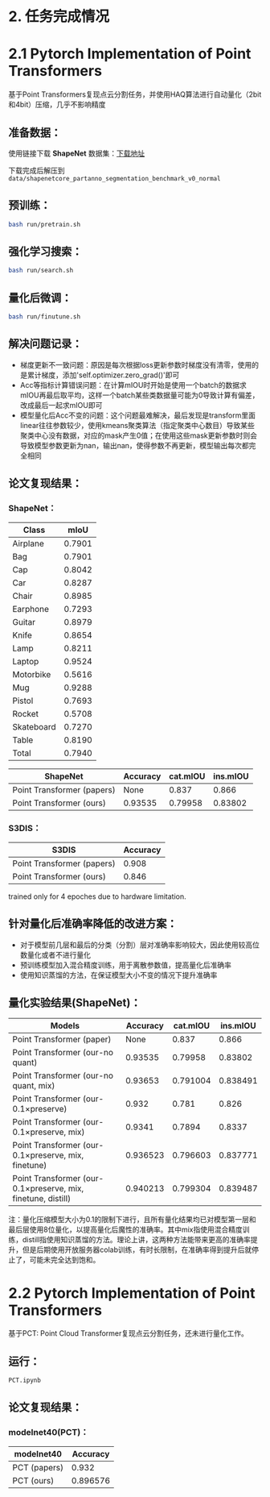 # 2. 任务完成情况
# 2.1 Pytorch Implementation of Point Transformers



基于Point Transformers复现点云分割任务，并使用HAQ算法进行自动量化（2bit和4bit）压缩，几乎不影响精度

## 准备数据：
使用链接下载 **ShapeNet** 数据集：[下载地址](https://shapenet.cs.stanford.edu/media/shapenetcore_partanno_segmentation_benchmark_v0_normal.zip) 


下载完成后解压到 `data/shapenetcore_partanno_segmentation_benchmark_v0_normal`

## 预训练：

```bash
bash run/pretrain.sh
```

## 强化学习搜索：

```bash
bash run/search.sh
```

## 量化后微调：

```bash
bash run/finutune.sh
```
## 解决问题记录：

- 梯度更新不一致问题：原因是每次根据loss更新参数时梯度没有清零，使用的是累计梯度，添加'self.optimizer.zero_grad()'即可
- Acc等指标计算错误问题：在计算mIOU时开始是使用一个batch的数据求mIOU再最后取平均，这样一个batch某些类数据量可能为0导致计算有偏差，改成最后一起求mIOU即可
- 模型量化后Acc不变的问题：这个问题最难解决，最后发现是transform里面linear往往参数较少，使用kmeans聚类算法（指定聚类中心数目）导致某些聚类中心没有数据，对应的mask产生0值；在使用这些mask更新参数时则会导致模型参数更新为nan，输出nan，使得参数不再更新，模型输出每次都完全相同

## 论文复现结果：

### ShapeNet：

| Class               | mIoU     | 
| ------------------- | -------- |
|  Airplane  |  0.7901    | 
|  Bag  |  0.7901    | 
|  Cap  |  0.8042   | 
|  Car  |  0.8287    | 
|  Chair  |  0.8985    | 
|  Earphone  |  0.7293    | 
|  Guitar  |  0.8979    | 
|  Knife  |  0.8654    | 
|  Lamp  |  0.8211    | 
|  Laptop  |  0.9524    | 
|  Motorbike  |  0.5616    | 
|  Mug  |  0.9288    | 
|  Pistol  |  0.7693    | 
|  Rocket  |  0.5708    | 
|  Skateboard  |  0.7270    | 
|  Table  |  0.8190    | 
|  Total  |  0.7940    | 

| ShapeNet                   | Accuracy | cat.mIOU | ins.mIOU |
| ------------------------ | -------------- | ------------ | ------------ |
| Point Transformer (papers)      |       None      |     0.837    |    0.866     |
| Point Transformer (ours)  |       0.93535      |     0.79958    |    0.83802     |

### S3DIS：

| S3DIS                   | Accuracy |
| ------------------------ | -------------- | 
| Point Transformer (papers)      |       0.908      | 
| Point Transformer (ours)  |       0.846      |  

trained only for 4 epoches due to hardware limitation.



## 针对量化后准确率降低的改进方案：

- 对于模型前几层和最后的分类（分割）层对准确率影响较大，因此使用较高位数量化或者不进行量化
- 预训练模型加入混合精度训练，用于离散参数值，提高量化后准确率
- 使用知识蒸馏的方法，在保证模型大小不变的情况下提升准确率

## 量化实验结果(ShapeNet)：


| Models                   | Accuracy | cat.mIOU | ins.mIOU |
| ------------------------ | -------------- | ------------ | ------------ |
| Point Transformer (paper)      |       None      |     0.837    |    0.866     |
| Point Transformer (our-no quant)  |       0.93535      |     0.79958    |    0.83802     |
| Point Transformer (our-no quant, mix)  |       0.93653      |     0.791004    |   0.838491     |
| Point Transformer (our-0.1×preserve)  |      0.932     |     0.781    |    0.826     |
| Point Transformer (our-0.1×preserve, mix)  |      0.9341     |     0.7894    |    0.8337     |
| Point Transformer (our-0.1×preserve, mix, finetune)  |      0.936523     |     0.796603    |    0.837771     |
| Point Transformer (our-0.1×preserve, mix, finetune, distill)  |      0.940213     |     0.799304    |    0.839487     |
注：量化压缩模型大小为0.1的限制下进行，且所有量化结果均已对模型第一层和最后层使用8位量化，以提高量化后魔性的准确率。其中mix指使用混合精度训练，distill指使用知识蒸馏的方法。理论上讲，这两种方法能带来更高的准确率提升，但是后期使用开放服务器colab训练，有时长限制，在准确率得到提升后就停止了，可能未完全达到饱和。

# 2.2 Pytorch Implementation of Point Transformers

基于PCT: Point Cloud Transformer复现点云分割任务，还未进行量化工作。
## 运行：
```bash
PCT.ipynb
```
## 论文复现结果：
### modelnet40(PCT)：

| modelnet40                   | Accuracy |
| ------------------------ | -------------- | 
| PCT (papers)      |       0.932      | 
| PCT (ours)  |       0.896576      |  
